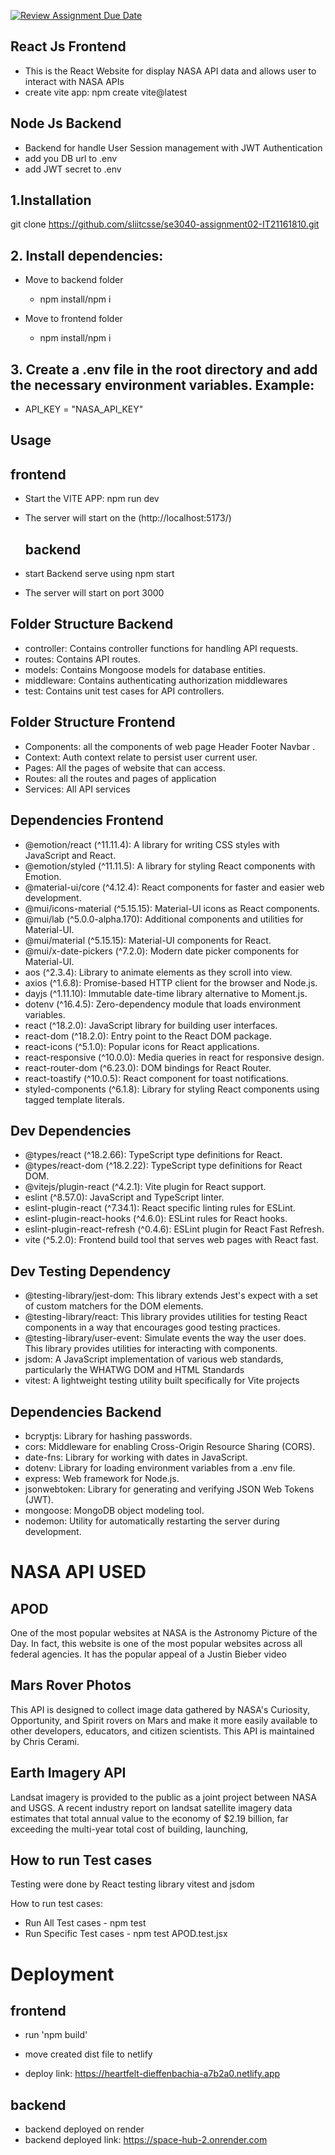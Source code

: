 [![Review Assignment Due Date](https://classroom.github.com/assets/deadline-readme-button-24ddc0f5d75046c5622901739e7c5dd533143b0c8e959d652212380cedb1ea36.svg)](https://classroom.github.com/a/V1F4A3D5)

## React Js Frontend

- This is the React Website for display NASA API data and allows user to interact with NASA APIs
- create vite app: npm create vite@latest

## Node Js Backend

- Backend for handle User Session management with JWT Authentication
- add you DB url to .env
- add JWT secret to .env
  
## 1.Installation

git clone https://github.com/sliitcsse/se3040-assignment02-IT21161810.git

## 2. Install dependencies:

- Move to backend folder
  - npm install/npm i
  
- Move to frontend folder
  - npm install/npm i

## 3. Create a .env file in the root directory and add the necessary environment variables. Example:

- API_KEY = "NASA_API_KEY"

## Usage

   ## frontend

- Start the VITE APP: npm run dev
- The server will start on the (http://localhost:5173/)

   ## backend
- start Backend serve using npm start
- The server will start on port 3000
  
## Folder Structure Backend

- controller: Contains controller functions for handling API requests.
- routes: Contains API routes.
- models: Contains Mongoose models for database entities.
- middleware: Contains authenticating authorization middlewares
- test: Contains unit test cases for API controllers.

## Folder Structure Frontend

- Components: all the components of web page Header Footer Navbar .
- Context: Auth context relate to persist user current user.
- Pages: All the pages of website that can access.
- Routes: all the routes and pages of application
- Services: All API services
  
## Dependencies Frontend
- @emotion/react (^11.11.4): A library for writing CSS styles with JavaScript and React.
- @emotion/styled (^11.11.5): A library for styling React components with Emotion.
- @material-ui/core (^4.12.4): React components for faster and easier web development.
- @mui/icons-material (^5.15.15): Material-UI icons as React components.
- @mui/lab (^5.0.0-alpha.170): Additional components and utilities for Material-UI.
- @mui/material (^5.15.15): Material-UI components for React.
- @mui/x-date-pickers (^7.2.0): Modern date picker components for Material-UI.
- aos (^2.3.4): Library to animate elements as they scroll into view.
- axios (^1.6.8): Promise-based HTTP client for the browser and Node.js.
- dayjs (^1.11.10): Immutable date-time library alternative to Moment.js.
- dotenv (^16.4.5): Zero-dependency module that loads environment variables.
- react (^18.2.0): JavaScript library for building user interfaces.
- react-dom (^18.2.0): Entry point to the React DOM package.
- react-icons (^5.1.0): Popular icons for React applications.
- react-responsive (^10.0.0): Media queries in react for responsive design.
- react-router-dom (^6.23.0): DOM bindings for React Router.
- react-toastify (^10.0.5): React component for toast notifications.
- styled-components (^6.1.8): Library for styling React components using tagged template literals.

## Dev Dependencies
- @types/react (^18.2.66): TypeScript type definitions for React.
- @types/react-dom (^18.2.22): TypeScript type definitions for React DOM.
- @vitejs/plugin-react (^4.2.1): Vite plugin for React support.
- eslint (^8.57.0): JavaScript and TypeScript linter.
- eslint-plugin-react (^7.34.1): React specific linting rules for ESLint.
- eslint-plugin-react-hooks (^4.6.0): ESLint rules for React hooks.
- eslint-plugin-react-refresh (^0.4.6): ESLint plugin for React Fast Refresh.
- vite (^5.2.0): Frontend build tool that serves web pages with React fast.

## Dev Testing Dependency
- @testing-library/jest-dom: This library extends Jest's expect with a set of custom matchers for the DOM elements.
- @testing-library/react: This library provides utilities for testing React components in a way that encourages good testing practices.
- @testing-library/user-event: Simulate events the way the user does. This library provides utilities for interacting with components.
- jsdom: A JavaScript implementation of various web standards, particularly the WHATWG DOM and HTML Standards
- vitest: A lightweight testing utility built specifically for Vite projects
  

## Dependencies Backend

- bcryptjs: Library for hashing passwords.
- cors: Middleware for enabling Cross-Origin Resource Sharing (CORS).
- date-fns: Library for working with dates in JavaScript.
- dotenv: Library for loading environment variables from a .env file.
- express: Web framework for Node.js.
- jsonwebtoken: Library for generating and verifying JSON Web Tokens (JWT).
- mongoose: MongoDB object modeling tool.
- nodemon: Utility for automatically restarting the server during development.



# NASA API USED

## APOD

One of the most popular websites at NASA is the Astronomy Picture of the Day. In fact, this website is one of the most popular websites across all federal agencies. It has the popular appeal of a Justin Bieber video

## Mars Rover Photos

This API is designed to collect image data gathered by NASA's Curiosity, Opportunity, and Spirit rovers on Mars and make it more easily available to other developers, educators, and citizen scientists. This API is maintained by Chris Cerami.

## Earth Imagery API

Landsat imagery is provided to the public as a joint project between NASA and USGS. A recent industry report on landsat satellite imagery data estimates that total annual value to the economy of $2.19 billion, far exceeding the multi-year total cost of building, launching,

## How to run Test cases

Testing were done by React testing library vitest and jsdom

How to run test cases:

- Run All Test cases      - npm test
- Run Specific Test cases - npm test APOD.test.jsx

# Deployment

## frontend
- run 'npm build'
- move created dist file to netlify
  
- deploy link: https://heartfelt-dieffenbachia-a7b2a0.netlify.app

## backend
- backend deployed on render
- backend deployed link: https://space-hub-2.onrender.com